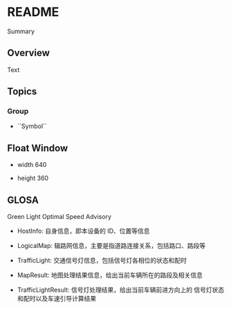 # README

<!--@START_MENU_TOKEN@-->Summary<!--@END_MENU_TOKEN@-->

## Overview

<!--@START_MENU_TOKEN@-->Text<!--@END_MENU_TOKEN@-->

## Topics

### <!--@START_MENU_TOKEN@-->Group<!--@END_MENU_TOKEN@-->

- <!--@START_MENU_TOKEN@-->``Symbol``<!--@END_MENU_TOKEN@-->

## Float Window

* width 640

* height 360

## GLOSA

Green Light Optimal Speed Advisory

* HostInfo: 自身信息，即本设备的 ID、位置等信息

* LogicalMap: 辑路网信息，主要是指道路连接关系，包括路口、路段等

* TrafficLight: 交通信号灯信息，包括信号灯各相位的状态和配时

* MapResult: 地图处理结果信息，给出当前车辆所在的路段及相关信息

* TrafficLightResult: 信号灯处理结果，给出当前车辆前进方向上的 信号灯状态和配时以及车速引导计算结果
